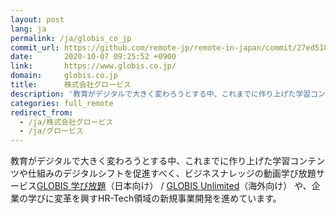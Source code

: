 ```yaml
---
layout: post
lang: ja
permalink: /ja/globis_co_jp
commit_url: https://github.com/remote-jp/remote-in-japan/commit/27ed5185ad150ae8b028940244bfb74d7651ff7e
date:       2020-10-07 09:25:52 +0900
link:       https://www.globis.co.jp/
domain:     globis.co.jp
title:      株式会社グロービス
description: '教育がデジタルで大きく変わろうとする中、これまでに作り上げた学習コンテンツや仕組みのデジタルシフトを促進すべく、ビジネスナレッジの動画学び放題サービスGLOBIS 学び放題（日本向け） / GLOBIS Unlimited（海外向け） や、企業の学びに変革を興すHR-Tech領域の新規事業開発を進めています。'
categories: full_remote
redirect_from:
  - /ja/株式会社グロービス
  - /ja/グロービス
---
```


<p>教育がデジタルで大きく変わろうとする中、これまでに作り上げた学習コンテンツや仕組みのデジタルシフトを促進すべく、ビジネスナレッジの動画学び放題サービス<a href="https://hodai.globis.co.jp/">GLOBIS 学び放題</a>（日本向け） / <a href="https://unlimited.globis.co.jp/">GLOBIS Unlimited</a>（海外向け） や、企業の学びに変革を興すHR-Tech領域の新規事業開発を進めています。</p>
